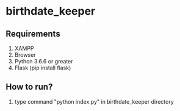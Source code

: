 # birthdate_keeper

## Requirements
1. XAMPP
2. Browser
3. Python 3.6.6 or greater
4. Flask (pip install flask)

## How to run?
1. type command "python index.py" in birthdate_keeper directory